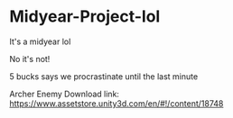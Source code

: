 # Midyear-Project-lol
It's a midyear lol

No it's not!

5 bucks says we procrastinate until the last minute

Archer Enemy Download link: https://www.assetstore.unity3d.com/en/#!/content/18748


